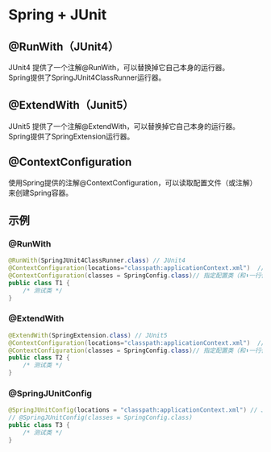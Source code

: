 # Spring + JUnit

## @RunWith（JUnit4）
JUnit4 提供了一个注解@RunWith，可以替换掉它自己本身的运行器。  
Spring提供了SpringJUnit4ClassRunner运行器。

## @ExtendWith（Junit5）
JUnit5 提供了一个注解@ExtendWith，可以替换掉它自己本身的运行器。  
Spring提供了SpringExtension运行器。

## @ContextConfiguration
使用Spring提供的注解@ContextConfiguration，可以读取配置文件（或注解）来创建Spring容器。

## 示例

### @RunWith
```Java
@RunWith(SpringJUnit4ClassRunner.class) // JUnit4
@ContextConfiguration(locations="classpath:applicationContext.xml")  // 指定配置文件（和⬇️一行代码二选一）
@ContextConfiguration(classes = SpringConfig.class)// 指定配置类（和⬆️一行代码二选一）
public class T1 {
    /* 测试类 */
}
```

### @ExtendWith
```Java
@ExtendWith(SpringExtension.class) // JUnit5
@ContextConfiguration(locations="classpath:applicationContext.xml")  // 指定配置文件（和⬇️一行代码二选一）
@ContextConfiguration(classes = SpringConfig.class)// 指定配置类（和⬆️一行代码二选一）
public class T2 {
    /* 测试类 */
}
```

### @SpringJUnitConfig
```Java
@SpringJUnitConfig(locations = "classpath:applicationContext.xml") // JUnit5
// @SpringJUnitConfig(classes = SpringConfig.class)
public class T3 {
    /* 测试类 */
}
```